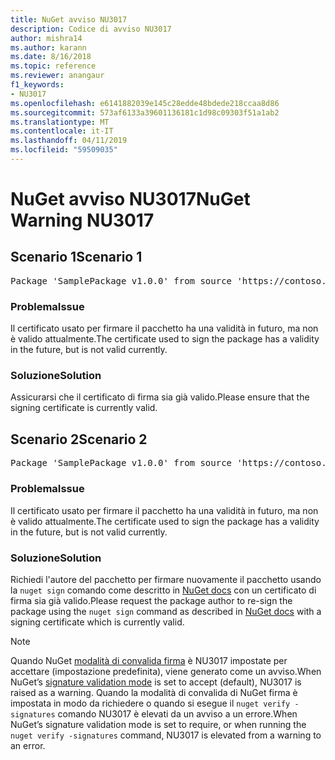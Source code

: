 ```yaml
---
title: NuGet avviso NU3017
description: Codice di avviso NU3017
author: mishra14
ms.author: karann
ms.date: 8/16/2018
ms.topic: reference
ms.reviewer: anangaur
f1_keywords:
- NU3017
ms.openlocfilehash: e6141882039e145c28edde48bdede218ccaa8d86
ms.sourcegitcommit: 573af6133a39601136181c1d98c09303f51a1ab2
ms.translationtype: MT
ms.contentlocale: it-IT
ms.lasthandoff: 04/11/2019
ms.locfileid: "59509035"
---
```

# <a name="nuget-warning-nu3017"></a><span data-ttu-id="f2cd7-103">NuGet avviso NU3017</span><span class="sxs-lookup"><span data-stu-id="f2cd7-103">NuGet Warning NU3017</span></span>

## <a name="scenario-1"></a><span data-ttu-id="f2cd7-104">Scenario 1</span><span class="sxs-lookup"><span data-stu-id="f2cd7-104">Scenario 1</span></span>

<pre>Package 'SamplePackage v1.0.0' from source 'https://contoso.com/index.json': The signing certificate is not yet valid.</pre>

### <a name="issue"></a><span data-ttu-id="f2cd7-105">Problema</span><span class="sxs-lookup"><span data-stu-id="f2cd7-105">Issue</span></span>

<span data-ttu-id="f2cd7-106">Il certificato usato per firmare il pacchetto ha una validità in futuro, ma non è valido attualmente.</span><span class="sxs-lookup"><span data-stu-id="f2cd7-106">The certificate used to sign the package has a validity in the future, but is not valid currently.</span></span>


### <a name="solution"></a><span data-ttu-id="f2cd7-107">Soluzione</span><span class="sxs-lookup"><span data-stu-id="f2cd7-107">Solution</span></span>

<span data-ttu-id="f2cd7-108">Assicurarsi che il certificato di firma sia già valido.</span><span class="sxs-lookup"><span data-stu-id="f2cd7-108">Please ensure that the signing certificate is currently valid.</span></span>



## <a name="scenario-2"></a><span data-ttu-id="f2cd7-109">Scenario 2</span><span class="sxs-lookup"><span data-stu-id="f2cd7-109">Scenario 2</span></span>

<pre>Package 'SamplePackage v1.0.0' from source 'https://contoso.com/index.json': The primary signature's certificate is not yet valid.</pre>

### <a name="issue"></a><span data-ttu-id="f2cd7-110">Problema</span><span class="sxs-lookup"><span data-stu-id="f2cd7-110">Issue</span></span>

<span data-ttu-id="f2cd7-111">Il certificato usato per firmare il pacchetto ha una validità in futuro, ma non è valido attualmente.</span><span class="sxs-lookup"><span data-stu-id="f2cd7-111">The certificate used to sign the package has a validity in the future, but is not valid currently.</span></span>


### <a name="solution"></a><span data-ttu-id="f2cd7-112">Soluzione</span><span class="sxs-lookup"><span data-stu-id="f2cd7-112">Solution</span></span>

<span data-ttu-id="f2cd7-113">Richiedi l'autore del pacchetto per firmare nuovamente il pacchetto usando la `nuget sign` comando come descritto in [NuGet docs](https://docs.microsoft.com/en-us/nuget/create-packages/sign-a-package) con un certificato di firma sia già valido.</span><span class="sxs-lookup"><span data-stu-id="f2cd7-113">Please request the package author to re-sign the package using the `nuget sign` command as described in [NuGet docs](https://docs.microsoft.com/en-us/nuget/create-packages/sign-a-package) with a signing certificate which is currently valid.</span></span>


> [!Note]
> <span data-ttu-id="f2cd7-114">Quando NuGet [modalità di convalida firma](https://docs.microsoft.com/en-us/nuget/consume-packages/installing-signed-packages#configure-package-signature-requirements) è NU3017 impostate per accettare (impostazione predefinita), viene generato come un avviso.</span><span class="sxs-lookup"><span data-stu-id="f2cd7-114">When NuGet’s [signature validation mode](https://docs.microsoft.com/en-us/nuget/consume-packages/installing-signed-packages#configure-package-signature-requirements) is set to accept (default), NU3017 is raised as a warning.</span></span> <span data-ttu-id="f2cd7-115">Quando la modalità di convalida di NuGet firma è impostata in modo da richiedere o quando si esegue il `nuget verify -signatures` comando NU3017 è elevati da un avviso a un errore.</span><span class="sxs-lookup"><span data-stu-id="f2cd7-115">When NuGet’s signature validation mode is set to require, or when running the `nuget verify -signatures` command, NU3017 is elevated from a warning to an error.</span></span> 